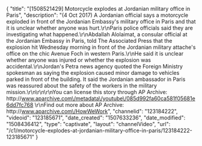 {
    "title": "[1508521429] Motorcycle explodes at Jordanian military office in Paris",
    "description": "(4 Oct 2017) A Jordanian official says a motorcycle exploded in front of the Jordanian Embassy's military office in Paris and that it is unclear whether anyone was hurt.\r\nParis police officials said they are investigating what happened.\r\nAbdallah Alolaimat, a consular official at the Jordanian Embassy in Paris, told The Associated Press that the explosion hit Wednesday morning in front of the Jordanian military attache's office on the chic Avenue Foch in western Paris.\r\nHe said it is unclear whether anyone was injured or whether the explosion was accidental.\r\nJordan's Petra news agency quoted the Foreign Ministry spokesman as saying the explosion caused minor damage to vehicles parked in front of the building. It said the Jordanian ambassador in Paris was reassured about the safety of the workers in the military mission.\r\n\r\n\r\nYou can license this story through AP Archive: http:\/\/www.aparchive.com\/metadata\/youtube\/085d992fa60ca581f05681e6dd7fc768 \r\nFind out more about AP Archive: http:\/\/www.aparchive.com\/HowWeWork",
    "channelid": "123184222",
    "videoid": "123185671",
    "date_created": "1507633236",
    "date_modified": "1508436412",
    "type": "captivate",
    "layout": "channelVideo",
    "url": "\/c1\/motorcycle-explodes-at-jordanian-military-office-in-paris\/123184222-123185671"
}